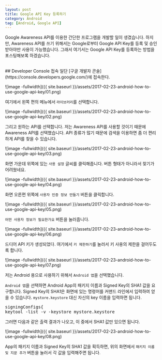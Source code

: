 ```yaml
---
layout: post
title: Google API Key 등록하기
category: Android
tag: [Android, Google API]
---
```


Google Awareness API를 이용한 간단한 프로그램을 개발할 일이 생겼습니다.
하지만, Awareness API를 쓰기 위해서는 Google로부터 Google API Key를 등록 및 승인받아야만
사용이 가능했습니다. 그래서 여기서는 Google API Key를 등록하는 방법을 포스팅해보록 하겠습니다.

<br>
## Developer Console 접속
일단 [구글 개발자 콘솔](https://console.developers.google.com/)에 접속한다.

![image -fullwidth]({{ site.baseurl }}/assets/2017-02-23-android-how-to-use-google-api-key/01.png)

여기에서 왼쪽 편의 메뉴에서 `라이브러리`를 선택합니다.

![image -fullwidth]({{ site.baseurl }}/assets/2017-02-23-android-how-to-use-google-api-key/02.png)

그리고 원하는 API를 선택합니다. 저는 Awareness API를 사용할 것이기 때문에 Awareness API를 선택했습니다.
API 종류가 많기 때문에 검색을 이용하면 좀 더 편리하게 API를 찾을 수 있습니다.

![image -fullwidth]({{ site.baseurl }}/assets/2017-02-23-android-how-to-use-google-api-key/03.png)

화면 가운데 위쪽에 있는 `사용 설정` 글씨를 클릭해줍니다. 버튼 형태가 아니라서 찾기가 어려웠네요.

![image -fullwidth]({{ site.baseurl }}/assets/2017-02-23-android-how-to-use-google-api-key/04.png)

화면 오른편 위쪽에 `사용자 인증 정보 만들기` 버튼을 클릭합니다.

![image -fullwidth]({{ site.baseurl }}/assets/2017-02-23-android-how-to-use-google-api-key/05.png)

`어떤 사용자 정보가 필요한가요` 버튼을 눌러줍니다.

![image -fullwidth]({{ site.baseurl }}/assets/2017-02-23-android-how-to-use-google-api-key/06.png)

드디어 API 키가 생성되었다. 여기에서 `키 제한하기`를 눌러서 키 사용의 제한을 걸어두도록 합니다.

![image -fullwidth]({{ site.baseurl }}/assets/2017-02-23-android-how-to-use-google-api-key/07.png)

저는 Android 용으로 사용하기 위해서 `Android 앱`을 선택했습니다.

`Android 앱`을 선택하면 Android App의 패키지 이름과 Signed Key의 SHA1 값을 요구합니다.
Signed Key의 SHA1은 화면에 있는 명령어를 커맨드 라인에서 입력하여 얻을 수 있습니다. 
`mystore.keystore` 대신 자신의 key 이름을 입력하면 됩니다.
<br>
<pre class="prettyprint">signingConfigs{
keytool -list -v -keystore mystore.keystore
</pre>
그러면 다음과 같은 출력 결과가 나오고, 이 중에서 SHA1 값만 있으면 됩니다.

![image -fullwidth]({{ site.baseurl }}/assets/2017-02-23-android-how-to-use-google-api-key/08.png)

App의 패키지 이름과 Signed Key의 SHA1 값을 획득하면, 위의 화면에서
`패키지 이름 및 지문 추가` 버튼을 눌러서 각 값을 입력해주면 됩니다.
